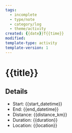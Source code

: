 ```yaml
---
tags:
  - incomplete
  - type/note
  - category/log
  - theme/activity
created: {{date}}T{{time}}
modified: 
template-type: activity
template-version: 1
---
```


# {{title}}

## Details

- Start: {{start_datetime}}
- End: {{end_datetime}}
- Distance: {{distance_km}}
- Duration: {{duration}}
- Location: {{location}} 